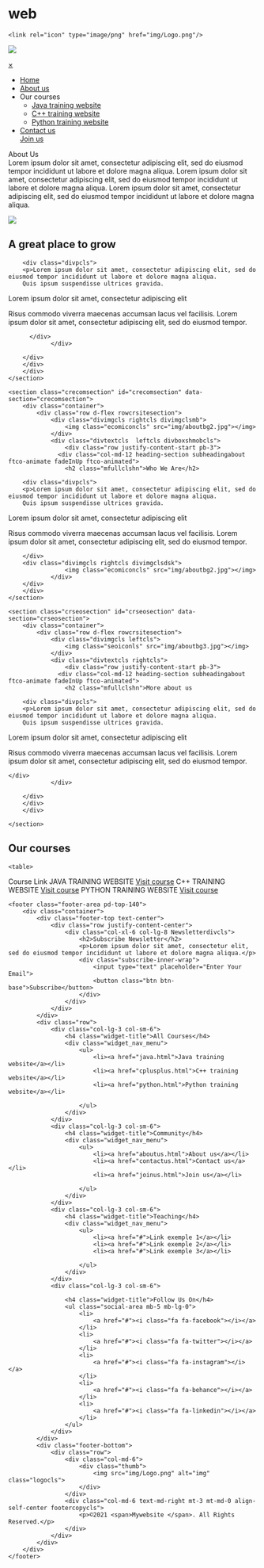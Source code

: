 # web
<!DOCTYPE html>
<html lang="en">
  <head>
<meta charset="utf-8">
    <meta http-equiv="X-UA-Compatible" content="IE=edge">
    <meta name="viewport" content="width=device-width, initial-scale=1">
<meta name="language" content="en">

	<link rel="icon" type="image/png" href="img/Logo.png"/>
<title>Mywebsite | About Us</title>

<link href="css/style.css" rel="stylesheet" >
<link rel="stylesheet" href="http://maxcdn.bootstrapcdn.com/font-awesome/latest/css/font-awesome.min.css">

  </head>

  <body>

<nav class="navbar navbar-expand-md navbar-dark fixed-top" id="banner">
	<div class="container">
  <!-- Brand -->
  <a class="navbar-brand" href="index.html"><img src="img/Logo.png" class="logocls"></a>

 <span  onclick="openNav()" class="togglespan"></span>
  <!-- Navbar links -->
  <div id="mySidenav" class="sidenav">
  <a href="javascript:void(0)" class="closebtn" onclick="closeNav()">&times;</a>
  <ul>
 <li>    <a href="index.html" class="menua fam">Home</a></li>
  <li>    <a href="aboutus.html" class="menua fam">About us</a></li>


  <li>  <span   onclick="UserDropdown()" class="menua dropa" >Our courses <i class="fa fa-angle-down fa-indicator"></i></span>
<ul id="dropdowncontent" class="dropdown-content">
          <li>
            <a href="java.html">Java training website</a>
          </li>
          <li>
            <a href="cplusplus.html">C++ training website</a></li>
          <li>
            <a href="python.html">Python training website</a>
          </li>
      </ul>
  
  </li>
     
  <li> <a href="contactus.html"  class="menua">Contact us</a></li>
   <a href="joinus.html" class="cntcls menua">Join us</a>
  
  </ul>
</div>
	</div>
</nav>

<div class="banner">
	<div class="container">
	<div class="banner-text">
	<div class="banner-heading">
	About Us
	</div>
	<div class="banner-sub-heading">
      Lorem ipsum dolor sit amet, consectetur adipiscing elit, sed do eiusmod tempor incididunt ut labore et dolore magna aliqua.
	  Lorem ipsum dolor sit amet, consectetur adipiscing elit, sed do eiusmod tempor incididunt ut labore et dolore magna aliqua.
	  Lorem ipsum dolor sit amet, consectetur adipiscing elit, sed do eiusmod tempor incididunt ut labore et dolore magna aliqua.</p>
	</div>
	</div>
	</div>
</div>

  <section class="crsitesection" id="crsitesection" data-section="crsitesection">
    	<div class="container">
    		<div class="row d-flex rowcrsitesection">
    			<div class="divimgcls leftcls">
    				<img class="devwebiconls" src="img/aboutbg1.jpg"></img>
    			</div>
    			<div class="divtextcls rightcls">
    				<div class="row justify-content-start pb-3">
		          <div class="col-md-12 heading-section subheadingabout ftco-animate fadeInUp ftco-animated">
		            <h2 class="mfullclshn">A great place to grow</h2>

        <div class="divpcls">
		<p>Lorem ipsum dolor sit amet, consectetur adipiscing elit, sed do eiusmod tempor incididunt ut labore et dolore magna aliqua. 
		Quis ipsum suspendisse ultrices gravida. 
</p> 
		<p>Lorem ipsum dolor sit amet, consectetur adipiscing elit</p>
<p>Risus commodo viverra maecenas accumsan lacus vel facilisis. Lorem ipsum dolor sit amet,
		consectetur adipiscing elit, sed do eiusmod tempor.</p>
 

 </div>


          </div>
		        </div>
		    		
        </div>
    	</div>
		</div>
    </section>

	<section class="crecomsection" id="crecomsection" data-section="crecomsection">
    	<div class="container">
    		<div class="row d-flex rowcrsitesection">
    			<div class="divimgcls rightcls divimgclsmb">
    				<img class="ecomiconcls" src="img/aboutbg2.jpg"></img>
    			</div>
    			<div class="divtextcls  leftcls divboxshmobcls">
    				<div class="row justify-content-start pb-3">
		          <div class="col-md-12 heading-section subheadingabout ftco-animate fadeInUp ftco-animated">
		            <h2 class="mfullclshn">Who We Are</h2>
		 
        <div class="divpcls">
		<p>Lorem ipsum dolor sit amet, consectetur adipiscing elit, sed do eiusmod tempor incididunt ut labore et dolore magna aliqua. 
		Quis ipsum suspendisse ultrices gravida. 
</p> 
		<p>Lorem ipsum dolor sit amet, consectetur adipiscing elit</p>
<p>Risus commodo viverra maecenas accumsan lacus vel facilisis. Lorem ipsum dolor sit amet,
		consectetur adipiscing elit, sed do eiusmod tempor.</p>
 

 </div>

       
</div>
		        </div>
		    		
        </div>
		<div class="divimgcls rightcls divimgclsdsk">
    				<img class="ecomiconcls" src="img/aboutbg2.jpg"></img>
    			</div>
    	</div>
		</div>
    </section>

	<section class="crseosection" id="crseosection" data-section="crseosection">
    	<div class="container">
    		<div class="row d-flex rowcrsitesection">
    			<div class="divimgcls leftcls">
    				<img class="seoiconls" src="img/aboutbg3.jpg"></img>
    			</div>
    			<div class="divtextcls rightcls">
    				<div class="row justify-content-start pb-3">
		          <div class="col-md-12 heading-section subheadingabout ftco-animate fadeInUp ftco-animated">
		            <h2 class="mfullclshn">More about us

</h2>

        <div class="divpcls">
		<p>Lorem ipsum dolor sit amet, consectetur adipiscing elit, sed do eiusmod tempor incididunt ut labore et dolore magna aliqua. 
		Quis ipsum suspendisse ultrices gravida. 
</p> 
		<p>Lorem ipsum dolor sit amet, consectetur adipiscing elit</p>
<p>Risus commodo viverra maecenas accumsan lacus vel facilisis. Lorem ipsum dolor sit amet,
		consectetur adipiscing elit, sed do eiusmod tempor.</p>
 

 </div>

          

    </div>
		        </div>
		    		
        </div>
    	</div>
		</div>

    </section>
<div class="ourcoursecls">
<div class="container">
<h2>Our courses</h2>

	<table>
  <tr>
    <th>Course</th>
    <th>Link</th> 
  </tr>
  <tr>
    <td>JAVA TRAINING WEBSITE</td>
    <td><a href="java.html" class="tableacls">Visit course</a></td>
  </tr>
<tr>
    <td>C++ TRAINING WEBSITE</td>
    <td><a href="cplusplus.html" class="tableacls">Visit course</a></td>
  </tr>
  <tr>
    <td>PYTHON TRAINING WEBSITE</td>
    <td><a href="python.html" class="tableacls">Visit course</a></td>
  </tr>
</table>
</div>
	</div>
	

	<footer class="footer-area pd-top-140">
        <div class="container">
            <div class="footer-top text-center">
                <div class="row justify-content-center">
                    <div class="col-xl-6 col-lg-8 Newsletterdivcls">
                        <h2>Subscribe Newsletter</h2>
                        <p>Lorem ipsum dolor sit amet, consectetur elit, sed do eiusmod tempor incididunt ut labore et dolore magna aliqua.</p>
                        <div class="subscribe-inner-wrap">
                            <input type="text" placeholder="Enter Your Email">
                            <button class="btn btn-base">Subscribe</button>
                        </div>
                    </div>
                </div>
            </div>
            <div class="row">
                <div class="col-lg-3 col-sm-6">
                    <h4 class="widget-title">All Courses</h4>
                    <div class="widget_nav_menu">
                        <ul>
                            <li><a href="java.html">Java training website</a></li>
                            <li><a href="cplusplus.html">C++ training website</a></li>
                            <li><a href="python.html">Python training website</a></li>
                        
                        </ul>
                    </div>
                </div>
                <div class="col-lg-3 col-sm-6">
                    <h4 class="widget-title">Community</h4>
                    <div class="widget_nav_menu">
                        <ul>
                            <li><a href="aboutus.html">About us</a></li>
                            <li><a href="contactus.html">Contact us</a></li>
                            <li><a href="joinus.html">Join us</a></li>
                           
                        </ul>
                    </div>
                </div>
                <div class="col-lg-3 col-sm-6">
                    <h4 class="widget-title">Teaching</h4>
                    <div class="widget_nav_menu">
                        <ul>
                            <li><a href="#">Link exemple 1</a></li>
                            <li><a href="#">Link exemple 2</a></li>
                            <li><a href="#">Link exemple 3</a></li>
                           
                        </ul>
                    </div>
                </div>
                <div class="col-lg-3 col-sm-6">
                    
                    <h4 class="widget-title">Follow Us On</h4>
                    <ul class="social-area mb-5 mb-lg-0">
                        <li>
                            <a href="#"><i class="fa fa-facebook"></i></a>
                        </li>
                        <li>
                            <a href="#"><i class="fa fa-twitter"></i></a>
                        </li>
                        <li>
                            <a href="#"><i class="fa fa-instagram"></i></a>
                        </li>
                        <li>
                            <a href="#"><i class="fa fa-behance"></i></a>
                        </li>
                        <li>
                            <a href="#"><i class="fa fa-linkedin"></i></a>
                        </li>
                    </ul>
                </div>
            </div>
            <div class="footer-bottom">
                <div class="row">
                    <div class="col-md-6">
                        <div class="thumb">
                            <img src="img/Logo.png" alt="img" class="logocls">
                        </div>
                    </div>
                    <div class="col-md-6 text-md-right mt-3 mt-md-0 align-self-center footercopycls">
                        <p>©2021 <span>Mywebsite </span>. All Rights Reserved.</p>
                    </div>
                </div>
            </div>
        </div>
    </footer>

<script src="js/script.js"></script>


  </body>
</html>
